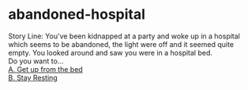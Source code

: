 # abandoned-hospital
Story Line: You've been kidnapped at a party and woke up in a hospital which seems to be abandoned, the light were off and it seemed quite empty. You looked around and saw you were in a hospital bed.  
Do you want to...   
  [A. Get up from the bed](../abandoned-hospital/the-room)  
  [B. Stay Resting](../abandoned-hospital/you-hear-a-noise-close-by)

